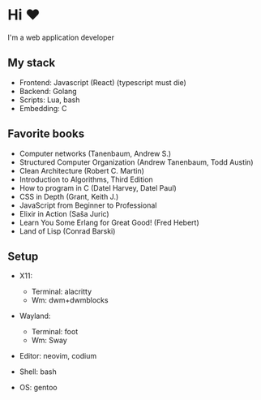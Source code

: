 # Hi ❤
I'm a web application developer

## My stack

* Frontend: Javascript (React) (typescript must die)
* Backend: Golang
* Scripts: Lua, bash
* Embedding: C

## Favorite books

* Computer networks (Tanenbaum, Andrew S.)
* Structured Computer Organization (Andrew Tanenbaum, Todd Austin)
* Clean Architecture (Robert C. Martin)
* Introduction to Algorithms, Third Edition
* How to program in C (Datel Harvey, Datel Paul)
* CSS in Depth (Grant, Keith J.)
* JavaScript from Beginner to Professional
* Elixir in Action (Saša Juric)
* Learn You Some Erlang for Great Good! (Fred Hebert)
* Land of Lisp (Conrad Barski)

## Setup
* X11:
  * Terminal: alacritty
  * Wm: dwm+dwmblocks

* Wayland:
  * Terminal: foot
  * Wm: Sway

* Editor: neovim, codium
* Shell: bash
* OS: gentoo

